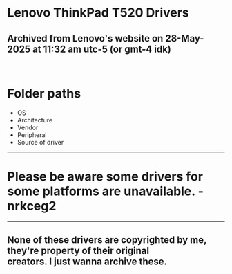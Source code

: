 <h1>Lenovo ThinkPad T520 Drivers</h1>
<h2>Archived from Lenovo's website on 28-May-2025 at 11:32 am utc-5 (or gmt-4 idk)</h2>
<br>
<h1>Folder paths</h1>
<ul>
  <li>OS</li>
  <li>Architecture</li>
  <li>Vendor</li>
  <li>Peripheral</li>
  <li>Source of driver</li>
</ul>
<hr>
<h1>Please be aware some drivers for some platforms are unavailable. - nrkceg2</h1>
<hr>
<h2>None of these drivers are copyrighted by me, they're property of their original<br>creators. I just wanna archive these.</h2>

